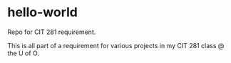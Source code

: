 # hello-world
Repo for CIT 281 requirement.

This is all part of a requirement for various projects in my CIT 281 class @ the U of O.
